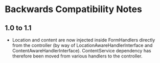 # Backwards Compatibility Notes

## 1.0 to 1.1

- Location and content are now injected inside FormHandlers directly from the controller (by way of
  LocationAwareHandlerInterface and ContentAwareHandlerInterface).
  ContentService dependency has therefore been moved from various handlers to the controller.